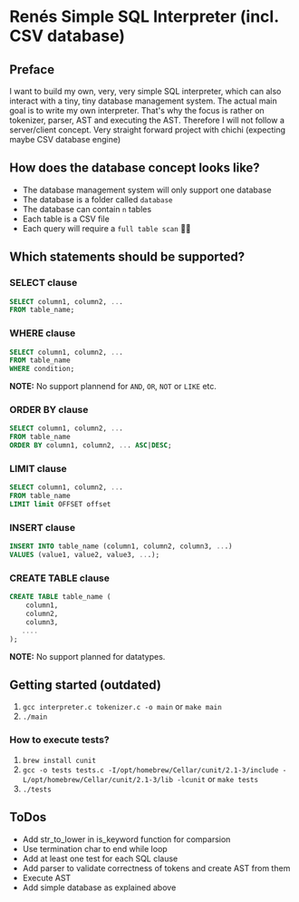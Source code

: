 # Renés Simple SQL Interpreter (incl. CSV database)

## Preface 

I want to build my own, very, very simple SQL interpreter, which can also interact with a tiny, tiny database management system. The actual main goal is to write my own interpreter. That's why the focus is rather on tokenizer, parser, AST and executing the AST. Therefore I will not follow a server/client concept. Very straight forward project with chichi (expecting maybe CSV database engine)
 
## How does the database concept looks like?

- The database management system will only support one database 
- The database is a folder called `database`
- The database can contain `n` tables 
- Each table is a CSV file
- Each query will require a `full table scan` 🤷‍♂️


## Which statements should be supported?

### SELECT clause
```sql
SELECT column1, column2, ...
FROM table_name;
```
### WHERE clause
```sql
SELECT column1, column2, ...
FROM table_name
WHERE condition;
```
**NOTE:** No support plannend for `AND`, `OR`, `NOT` or `LIKE` etc. 

### ORDER BY clause
```sql
SELECT column1, column2, ...
FROM table_name
ORDER BY column1, column2, ... ASC|DESC;
```


### LIMIT clause
```sql
SELECT column1, column2, ...
FROM table_name
LIMIT limit OFFSET offset
```

### INSERT clause
```sql
INSERT INTO table_name (column1, column2, column3, ...)
VALUES (value1, value2, value3, ...);
```
### CREATE TABLE clause

```sql
CREATE TABLE table_name (
    column1,
    column2,
    column3,
   ....
);
```
**NOTE:** No support planned for datatypes. 

## Getting started (outdated)

1. `gcc interpreter.c tokenizer.c -o main` or `make main`
2. `./main`

### How to execute tests?
1. `brew install cunit` 
1. `gcc -o tests tests.c -I/opt/homebrew/Cellar/cunit/2.1-3/include -L/opt/homebrew/Cellar/cunit/2.1-3/lib -lcunit` or `make tests`
1. `./tests`

## ToDos

- Add str_to_lower in is_keyword function for comparsion
- Use termination char to end while loop
- Add at least one test for each SQL clause
- Add parser to validate correctness of tokens and create AST from them
- Execute AST
- Add simple database as explained above 